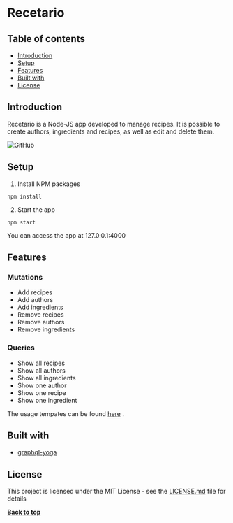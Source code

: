 # Recetario

## Table of contents
* [Introduction](#Introduction)
* [Setup](#Setup)
* [Features](#features)
* [Built with](#Built-with)
* [License](#License)

## Introduction
Recetario is a Node-JS app developed to manage recipes. It is possible to create authors, ingredients and recipes, as well as edit and delete them.

![GitHub](https://img.shields.io/github/license/LauraRgz/Recetario)

## Setup
1. Install NPM packages
```
npm install
```

2. Start the app
```
npm start
```
You can access the app at 127.0.0.1:4000
## Features

### Mutations
* Add recipes
* Add authors
* Add ingredients
* Remove recipes
* Remove authors
* Remove ingredients

### Queries
* Show all recipes
* Show all authors
* Show all ingredients
* Show one author
* Show one recipe
* Show one ingredient

The usage tempates can be found [here](./queriesTemplates.md) .

## Built with
* [graphql-yoga](https://www.npmjs.com/package/graphql-yoga)

## License
This project is licensed under the MIT License - see the [LICENSE.md](https://github.com/LauraRgz/Recetario/blob/master/LICENSE.md) file for details

**[Back to top](#Table-of-contents)**
